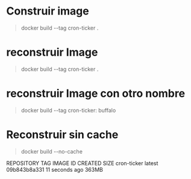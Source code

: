 # Construir image

> docker build --tag cron-ticker .

#   reconstruir Image

> docker build --tag cron-ticker .

#   reconstruir Image con otro nombre

> docker build --tag cron-ticker: buffalo 

# Reconstruir sin cache

> docker build --no-cache

REPOSITORY                 TAG            IMAGE ID       CREATED          SIZE
cron-ticker                latest         09b843b8a331   11 seconds ago   363MB
